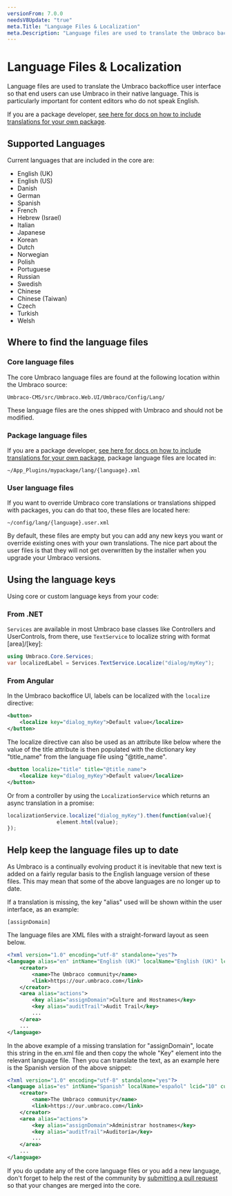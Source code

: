 ```yaml
---
versionFrom: 7.0.0
needsV8Update: "true"
meta.Title: "Language Files & Localization"
meta.Description: "Language files are used to translate the Umbraco backoffice user interface so that end users can use Umbraco in their native language."
---
```


# Language Files & Localization

Language files are used to translate the Umbraco backoffice user interface so that end users can use Umbraco in their native language. This is particularly important for content editors who do not speak English.

If you are a package developer, [see here for docs on how to include translations for your own package](Language-Files-For-Packages/index.md).

## Supported Languages
Current languages that are included in the core are:

- English (UK)
- English (US)
- Danish
- German
- Spanish
- French
- Hebrew (Israel)
- Italian
- Japanese
- Korean
- Dutch
- Norwegian
- Polish
- Portuguese
- Russian
- Swedish
- Chinese
- Chinese (Taiwan)
- Czech
- Turkish
- Welsh

## Where to find the language files

### Core language files
The core Umbraco language files are found at the following location within the Umbraco source:

    Umbraco-CMS/src/Umbraco.Web.UI/Umbraco/Config/Lang/

These language files are the ones shipped with Umbraco and should not be modified.

### Package language files
If you are a package developer, [see here for docs on how to include translations for your own package](Language-Files-For-Packages/index.md), package language files are located in:

    ~/App_Plugins/mypackage/lang/{language}.xml

### User language files
If you want to override Umbraco core translations or translations shipped with packages, you can do that too, these files are located here:

    ~/config/lang/{language}.user.xml

By default, these files are empty but you can add any new keys you want or override existing ones with your own translations. The nice part about the user files is that they will not get overwritten by the installer when you upgrade your Umbraco versions.

## Using the language keys
Using core or custom language keys from your code:


### From .NET
`Services` are available in most Umbraco base classes like Controllers and UserControls, from there, use `TextService` to localize string with format [area]/[key]:

```csharp
using Umbraco.Core.Services;
var localizedLabel = Services.TextService.Localize("dialog/myKey");
```

### From Angular
In the Umbraco backoffice UI, labels can be localized with the `localize` directive:

```xml
<button>
    <localize key="dialog_myKey">Default value</localize>
</button>
```

The localize directive can also be used as an attribute like below where the value of the title attribute is then populated with the dictionary key "title_name" from the language file using "@title_name".

```xml
<button localize="title" title="@title_name">
    <localize key="dialog_myKey">Default value</localize>
</button>
```

Or from a controller by using the `LocalizationService` which returns an async translation in a promise:

```javascript
localizationService.localize("dialog_myKey").then(function(value){
                element.html(value);
});
```

## Help keep the language files up to date

As Umbraco is a continually evolving product it is inevitable that new text is added on a fairly regular basis to the English language version of these files. This may mean that some of the above languages are no longer up to date.

If a translation is missing, the key "alias" used will be shown within the user interface, as an example:

    [assignDomain]

The language files are XML files with a straight-forward layout as seen below.

```xml
<?xml version="1.0" encoding="utf-8" standalone="yes"?>
<language alias="en" intName="English (UK)" localName="English (UK)" lcid="" culture="en-GB">
    <creator>
        <name>The Umbraco community</name>
        <link>https://our.umbraco.com</link>
    </creator>
    <area alias="actions">
        <key alias="assignDomain">Culture and Hostnames</key>
        <key alias="auditTrail">Audit Trail</key>
        ...
    </area>
    ...
</language>
```

In the above example of a missing translation for "assignDomain", locate this string in the en.xml file and then copy the whole "Key" element into the relevant language file. Then you can translate the text, as an example here is the Spanish version of the above snippet:

```xml
<?xml version="1.0" encoding="utf-8" standalone="yes"?>
<language alias="es" intName="Spanish" localName="español" lcid="10" culture="es-ES">
    <creator>
        <name>The Umbraco community</name>
        <link>https://our.umbraco.com</link>
    </creator>
    <area alias="actions">
        <key alias="assignDomain">Administrar hostnames</key>
        <key alias="auditTrail">Auditoría</key>
        ...
    </area>
    ...
</language>
```

If you do update any of the core language files or you add a new language, don't forget to help the rest of the community by [submitting a pull request](../../Contribute/index.md) so that your changes are merged into the core.
